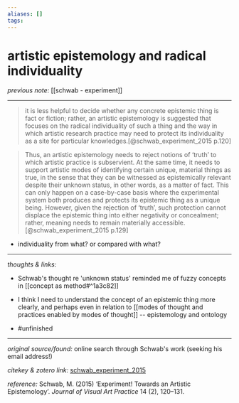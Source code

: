 ```yaml
---
aliases: []
tags:
---
```


# artistic epistemology and radical individuality

_previous note:_ [[schwab - experiment]]

---

>it is less helpful to decide whether any concrete epistemic thing is fact or fiction; rather, an artistic epistemology is suggested that focuses on the radical individuality of such a thing and the way in which artistic research practice may need to protect its individuality as a site for particular knowledges.[@schwab_experiment_2015 p.120]

>Thus, an artistic epistemology needs to reject notions of ‘truth’ to which artistic practice is subservient. At the same time, it needs to support artistic modes of identifying certain unique, material things as true, in the sense that they can be witnessed as epistemically relevant despite their unknown status, in other words, as a matter of fact. This can only happen on a case-by-case basis where the experimental system both produces and protects its epistemic thing as a unique being. However, given the rejection of ‘truth’, such protection cannot displace the epistemic thing into either negativity or concealment; rather, meaning needs to remain materially accessible.[@schwab_experiment_2015 p.129] 

- individuality from what? or compared with what? 

---

_thoughts & links:_

- Schwab's thought re 'unknown status' reminded me of fuzzy concepts in  [[concept as method#^1a3c82]]
- I think I need to understand the concept of an epistemic thing more clearly, and perhaps even in relation to [[modes of thought and practices enabled by modes of thought]] -- epistemology and ontology

- #unfinished 

---

_original source/found:_ online search through Schwab's work (seeking his email address!)

_citekey & zotero link:_ [schwab_experiment_2015](zotero://select/items/1_G2S4P93H)

_reference:_ Schwab, M. (2015) ‘Experiment! Towards an Artistic Epistemology’. _Journal of Visual Art Practice_ 14 (2), 120–131.


